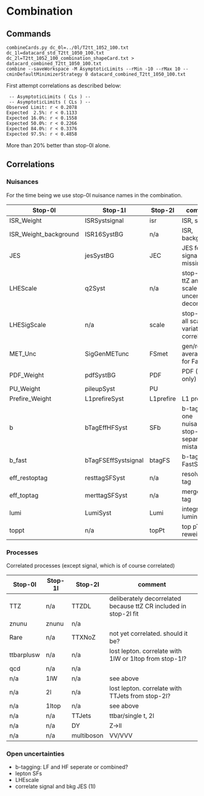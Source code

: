 # Combination

## Commands

```
combineCards.py dc_0l=../0l/T2tt_1052_100.txt dc_1l=datacard_std_T2tt_1050_100.txt dc_2l=T2tt_1052_100_combination_shapeCard.txt > datacard_combined_T2tt_1050_100.txt
combine --saveWorkspace -M AsymptoticLimits --rMin -10 --rMax 10 --cminDefaultMinimizerStrategy 0 datacard_combined_T2tt_1050_100.txt
```

First attempt correlations as described below:
```
 -- AsymptoticLimits ( CLs ) --
 -- AsymptoticLimits ( CLs ) --
Observed Limit: r < 0.2078
Expected  2.5%: r < 0.1133
Expected 16.0%: r < 0.1558
Expected 50.0%: r < 0.2266
Expected 84.0%: r < 0.3376
Expected 97.5%: r < 0.4858
```
More than 20% better than stop-0l alone.

## Correlations

### Nuisances

For the time being we use stop-0l nuisance names in the combination.

| Stop-0l               | Stop-1l               | Stop-2l       | comment |
| -------               | -------               | -------       | ----------- |
| ISR_Weight            | ISRSystsignal         | isr           | ISR, signal |
| ISR_Weight_background | ISR16SystBG           | n/a           | ISR, background |
| JES                   | jesSystBG             | JEC           | JES for signal in 1l missing |
| LHEScale              | q2Syst                | n/a           | stop-2l has ttZ and ttbar scale uncertainty decorrelated |
| LHESigScale           | n/a                   | scale         | stop-1l has all scale variations correlated |
| MET_Unc               | SigGenMETunc          | FSmet         | gen/reco averaging for FastSim |
| PDF_Weight            | pdfSystBG             | PDF           | PDF (Bkg only) |
| PU_Weight             | pileupSyst            | PU            | |
| Prefire_Weight        | L1prefireSyst         | L1prefire     | L1 prefire |
| b                     | bTagEffHFSyst         | SFb           | b-tag, just one nuisance in stop-0l (no separate mistag) |
| b_fast                | bTagFSEffSystsignal   | btagFS        | b-tag FastSim |
| eff_restoptag         | resttagSFSyst         | n/a           | resolved top tag |
| eff_toptag            | merttagSFSyst         | n/a           | merged top tag |
| lumi                  | LumiSyst              | Lumi          | integrated luminosity |
| toppt                 | n/a                   | topPt         | top pT reweighting |

### Processes

Correlated processes (except signal, which is of course correlated)

| Stop-0l               | Stop-1l               | Stop-2l       | comment |
| -------               | -------               | -------       | ----------- |
| TTZ                   | n/a                   | TTZDL         | deliberately decorrelated because ttZ CR included in stop-2l fit |
| znunu                 | znunu                 | n/a           | |
| Rare                  | n/a                   | TTXNoZ        | not yet correlated. should it be? |
| ttbarplusw            | n/a                   | n/a           | lost lepton. correlate with 1lW or 1ltop from stop-1l? |
| qcd                   | n/a                   | n/a           | |
| n/a                   | 1lW                   | n/a           | see above |
| n/a                   | 2l                    | n/a           | lost lepton. correlate with TTJets from stop-2l? |
| n/a                   | 1ltop                 | n/a           | see above |
| n/a                   | n/a                   | TTJets        | ttbar/single t, 2l |
| n/a                   | n/a                   | DY            | Z->ll |
| n/a                   | n/a                   | multiboson    | VV/VVV |

### Open uncertainties
- b-tagging: LF and HF seperate or combined?
- lepton SFs
- LHEscale
- correlate signal and bkg JES (1l)
